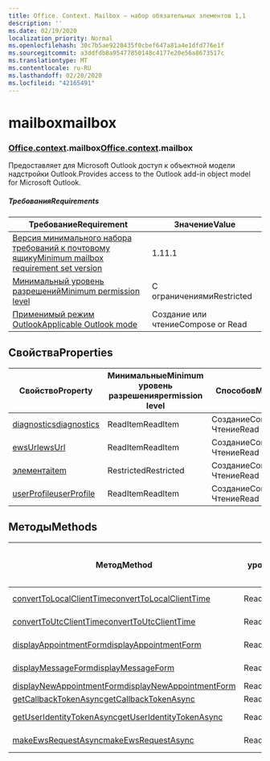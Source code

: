 ```yaml
---
title: Office. Context. Mailbox — набор обязательных элементов 1,1
description: ''
ms.date: 02/19/2020
localization_priority: Normal
ms.openlocfilehash: 30c7b5ae9220435f0cbef647a81a4e1dfd776e1f
ms.sourcegitcommit: a3ddfdb8a95477850148c4177e20e56a8673517c
ms.translationtype: MT
ms.contentlocale: ru-RU
ms.lasthandoff: 02/20/2020
ms.locfileid: "42165491"
---
```

# <a name="mailbox"></a><span data-ttu-id="a9d7f-102">mailbox</span><span class="sxs-lookup"><span data-stu-id="a9d7f-102">mailbox</span></span>

### <a name="officecontextmailbox"></a><span data-ttu-id="a9d7f-103">[Office](office.md)[.context](office.context.md).mailbox</span><span class="sxs-lookup"><span data-stu-id="a9d7f-103">[Office](office.md)[.context](office.context.md).mailbox</span></span>

<span data-ttu-id="a9d7f-104">Предоставляет для Microsoft Outlook доступ к объектной модели надстройки Outlook.</span><span class="sxs-lookup"><span data-stu-id="a9d7f-104">Provides access to the Outlook add-in object model for Microsoft Outlook.</span></span>

##### <a name="requirements"></a><span data-ttu-id="a9d7f-105">Требования</span><span class="sxs-lookup"><span data-stu-id="a9d7f-105">Requirements</span></span>

|<span data-ttu-id="a9d7f-106">Требование</span><span class="sxs-lookup"><span data-stu-id="a9d7f-106">Requirement</span></span>| <span data-ttu-id="a9d7f-107">Значение</span><span class="sxs-lookup"><span data-stu-id="a9d7f-107">Value</span></span>|
|---|---|
|[<span data-ttu-id="a9d7f-108">Версия минимального набора требований к почтовому ящику</span><span class="sxs-lookup"><span data-stu-id="a9d7f-108">Minimum mailbox requirement set version</span></span>](../../requirement-sets/outlook-api-requirement-sets.md)| <span data-ttu-id="a9d7f-109">1.1</span><span class="sxs-lookup"><span data-stu-id="a9d7f-109">1.1</span></span>|
|[<span data-ttu-id="a9d7f-110">Минимальный уровень разрешений</span><span class="sxs-lookup"><span data-stu-id="a9d7f-110">Minimum permission level</span></span>](../../../outlook/understanding-outlook-add-in-permissions.md)| <span data-ttu-id="a9d7f-111">С ограничениями</span><span class="sxs-lookup"><span data-stu-id="a9d7f-111">Restricted</span></span>|
|[<span data-ttu-id="a9d7f-112">Применимый режим Outlook</span><span class="sxs-lookup"><span data-stu-id="a9d7f-112">Applicable Outlook mode</span></span>](../../../outlook/outlook-add-ins-overview.md#extension-points)| <span data-ttu-id="a9d7f-113">Создание или чтение</span><span class="sxs-lookup"><span data-stu-id="a9d7f-113">Compose or Read</span></span>|

## <a name="properties"></a><span data-ttu-id="a9d7f-114">Свойства</span><span class="sxs-lookup"><span data-stu-id="a9d7f-114">Properties</span></span>

| <span data-ttu-id="a9d7f-115">Свойство</span><span class="sxs-lookup"><span data-stu-id="a9d7f-115">Property</span></span> | <span data-ttu-id="a9d7f-116">Минимальные</span><span class="sxs-lookup"><span data-stu-id="a9d7f-116">Minimum</span></span><br><span data-ttu-id="a9d7f-117">уровень разрешения</span><span class="sxs-lookup"><span data-stu-id="a9d7f-117">permission level</span></span> | <span data-ttu-id="a9d7f-118">Способов</span><span class="sxs-lookup"><span data-stu-id="a9d7f-118">Modes</span></span> | <span data-ttu-id="a9d7f-119">Тип возвращаемых данных</span><span class="sxs-lookup"><span data-stu-id="a9d7f-119">Return type</span></span> | <span data-ttu-id="a9d7f-120">Минимальные</span><span class="sxs-lookup"><span data-stu-id="a9d7f-120">Minimum</span></span><br><span data-ttu-id="a9d7f-121">набор требований</span><span class="sxs-lookup"><span data-stu-id="a9d7f-121">requirement set</span></span> |
|---|---|---|---|:---:|
| [<span data-ttu-id="a9d7f-122">diagnostics</span><span class="sxs-lookup"><span data-stu-id="a9d7f-122">diagnostics</span></span>](/javascript/api/outlook/office.mailbox?view=outlook-js-1.1#diagnostics) | <span data-ttu-id="a9d7f-123">ReadItem</span><span class="sxs-lookup"><span data-stu-id="a9d7f-123">ReadItem</span></span> | <span data-ttu-id="a9d7f-124">Создание</span><span class="sxs-lookup"><span data-stu-id="a9d7f-124">Compose</span></span><br><span data-ttu-id="a9d7f-125">Чтение</span><span class="sxs-lookup"><span data-stu-id="a9d7f-125">Read</span></span> | [<span data-ttu-id="a9d7f-126">Диагностики</span><span class="sxs-lookup"><span data-stu-id="a9d7f-126">Diagnostics</span></span>](/javascript/api/outlook/office.diagnostics?view=outlook-js-1.1) | [<span data-ttu-id="a9d7f-127">1.1</span><span class="sxs-lookup"><span data-stu-id="a9d7f-127">1.1</span></span>](../requirement-set-1.1/outlook-requirement-set-1.1.md) |
| [<span data-ttu-id="a9d7f-128">ewsUrl</span><span class="sxs-lookup"><span data-stu-id="a9d7f-128">ewsUrl</span></span>](/javascript/api/outlook/office.mailbox?view=outlook-js-1.1#ewsurl) | <span data-ttu-id="a9d7f-129">ReadItem</span><span class="sxs-lookup"><span data-stu-id="a9d7f-129">ReadItem</span></span> | <span data-ttu-id="a9d7f-130">Создание</span><span class="sxs-lookup"><span data-stu-id="a9d7f-130">Compose</span></span><br><span data-ttu-id="a9d7f-131">Чтение</span><span class="sxs-lookup"><span data-stu-id="a9d7f-131">Read</span></span> | <span data-ttu-id="a9d7f-132">String</span><span class="sxs-lookup"><span data-stu-id="a9d7f-132">String</span></span> | [<span data-ttu-id="a9d7f-133">1.1</span><span class="sxs-lookup"><span data-stu-id="a9d7f-133">1.1</span></span>](../requirement-set-1.1/outlook-requirement-set-1.1.md) |
| [<span data-ttu-id="a9d7f-134">элемента</span><span class="sxs-lookup"><span data-stu-id="a9d7f-134">item</span></span>](office.context.mailbox.item.md) | <span data-ttu-id="a9d7f-135">Restricted</span><span class="sxs-lookup"><span data-stu-id="a9d7f-135">Restricted</span></span> | <span data-ttu-id="a9d7f-136">Создание</span><span class="sxs-lookup"><span data-stu-id="a9d7f-136">Compose</span></span><br><span data-ttu-id="a9d7f-137">Чтение</span><span class="sxs-lookup"><span data-stu-id="a9d7f-137">Read</span></span> | [<span data-ttu-id="a9d7f-138">Элемент</span><span class="sxs-lookup"><span data-stu-id="a9d7f-138">Item</span></span>](/javascript/api/outlook/office.item?view=outlook-js-1.1) | [<span data-ttu-id="a9d7f-139">1.1</span><span class="sxs-lookup"><span data-stu-id="a9d7f-139">1.1</span></span>](../requirement-set-1.1/outlook-requirement-set-1.1.md) |
| [<span data-ttu-id="a9d7f-140">userProfile</span><span class="sxs-lookup"><span data-stu-id="a9d7f-140">userProfile</span></span>](/javascript/api/outlook/office.mailbox?view=outlook-js-1.1#userprofile) | <span data-ttu-id="a9d7f-141">ReadItem</span><span class="sxs-lookup"><span data-stu-id="a9d7f-141">ReadItem</span></span> | <span data-ttu-id="a9d7f-142">Создание</span><span class="sxs-lookup"><span data-stu-id="a9d7f-142">Compose</span></span><br><span data-ttu-id="a9d7f-143">Чтение</span><span class="sxs-lookup"><span data-stu-id="a9d7f-143">Read</span></span> | [<span data-ttu-id="a9d7f-144">UserProfile</span><span class="sxs-lookup"><span data-stu-id="a9d7f-144">UserProfile</span></span>](/javascript/api/outlook/office.userprofile?view=outlook-js-1.1) | [<span data-ttu-id="a9d7f-145">1.1</span><span class="sxs-lookup"><span data-stu-id="a9d7f-145">1.1</span></span>](../requirement-set-1.1/outlook-requirement-set-1.1.md) |

## <a name="methods"></a><span data-ttu-id="a9d7f-146">Методы</span><span class="sxs-lookup"><span data-stu-id="a9d7f-146">Methods</span></span>

| <span data-ttu-id="a9d7f-147">Метод</span><span class="sxs-lookup"><span data-stu-id="a9d7f-147">Method</span></span> | <span data-ttu-id="a9d7f-148">Минимальные</span><span class="sxs-lookup"><span data-stu-id="a9d7f-148">Minimum</span></span><br><span data-ttu-id="a9d7f-149">уровень разрешения</span><span class="sxs-lookup"><span data-stu-id="a9d7f-149">permission level</span></span> | <span data-ttu-id="a9d7f-150">Способов</span><span class="sxs-lookup"><span data-stu-id="a9d7f-150">Modes</span></span> | <span data-ttu-id="a9d7f-151">Минимальные</span><span class="sxs-lookup"><span data-stu-id="a9d7f-151">Minimum</span></span><br><span data-ttu-id="a9d7f-152">набор требований</span><span class="sxs-lookup"><span data-stu-id="a9d7f-152">requirement set</span></span> |
|---|---|---|:---:|
| [<span data-ttu-id="a9d7f-153">convertToLocalClientTime</span><span class="sxs-lookup"><span data-stu-id="a9d7f-153">convertToLocalClientTime</span></span>](/javascript/api/outlook/office.mailbox?view=outlook-js-1.1#converttolocalclienttime-timevalue-) | <span data-ttu-id="a9d7f-154">ReadItem</span><span class="sxs-lookup"><span data-stu-id="a9d7f-154">ReadItem</span></span> | <span data-ttu-id="a9d7f-155">Создание</span><span class="sxs-lookup"><span data-stu-id="a9d7f-155">Compose</span></span><br><span data-ttu-id="a9d7f-156">Чтение</span><span class="sxs-lookup"><span data-stu-id="a9d7f-156">Read</span></span> | [<span data-ttu-id="a9d7f-157">1.1</span><span class="sxs-lookup"><span data-stu-id="a9d7f-157">1.1</span></span>](../requirement-set-1.1/outlook-requirement-set-1.1.md) |
| [<span data-ttu-id="a9d7f-158">convertToUtcClientTime</span><span class="sxs-lookup"><span data-stu-id="a9d7f-158">convertToUtcClientTime</span></span>](/javascript/api/outlook/office.mailbox?view=outlook-js-1.1#converttoutcclienttime-input-) | <span data-ttu-id="a9d7f-159">ReadItem</span><span class="sxs-lookup"><span data-stu-id="a9d7f-159">ReadItem</span></span> | <span data-ttu-id="a9d7f-160">Создание</span><span class="sxs-lookup"><span data-stu-id="a9d7f-160">Compose</span></span><br><span data-ttu-id="a9d7f-161">Чтение</span><span class="sxs-lookup"><span data-stu-id="a9d7f-161">Read</span></span> | [<span data-ttu-id="a9d7f-162">1.1</span><span class="sxs-lookup"><span data-stu-id="a9d7f-162">1.1</span></span>](../requirement-set-1.1/outlook-requirement-set-1.1.md) |
| [<span data-ttu-id="a9d7f-163">displayAppointmentForm</span><span class="sxs-lookup"><span data-stu-id="a9d7f-163">displayAppointmentForm</span></span>](/javascript/api/outlook/office.mailbox?view=outlook-js-1.1#displayappointmentform-itemid-) | <span data-ttu-id="a9d7f-164">ReadItem</span><span class="sxs-lookup"><span data-stu-id="a9d7f-164">ReadItem</span></span> | <span data-ttu-id="a9d7f-165">Создание</span><span class="sxs-lookup"><span data-stu-id="a9d7f-165">Compose</span></span><br><span data-ttu-id="a9d7f-166">Чтение</span><span class="sxs-lookup"><span data-stu-id="a9d7f-166">Read</span></span> | [<span data-ttu-id="a9d7f-167">1.1</span><span class="sxs-lookup"><span data-stu-id="a9d7f-167">1.1</span></span>](../requirement-set-1.1/outlook-requirement-set-1.1.md) |
| [<span data-ttu-id="a9d7f-168">displayMessageForm</span><span class="sxs-lookup"><span data-stu-id="a9d7f-168">displayMessageForm</span></span>](/javascript/api/outlook/office.mailbox?view=outlook-js-1.1#displaymessageform-itemid-) | <span data-ttu-id="a9d7f-169">ReadItem</span><span class="sxs-lookup"><span data-stu-id="a9d7f-169">ReadItem</span></span> | <span data-ttu-id="a9d7f-170">Создание</span><span class="sxs-lookup"><span data-stu-id="a9d7f-170">Compose</span></span><br><span data-ttu-id="a9d7f-171">Чтение</span><span class="sxs-lookup"><span data-stu-id="a9d7f-171">Read</span></span> | [<span data-ttu-id="a9d7f-172">1.1</span><span class="sxs-lookup"><span data-stu-id="a9d7f-172">1.1</span></span>](../requirement-set-1.1/outlook-requirement-set-1.1.md) |
| [<span data-ttu-id="a9d7f-173">displayNewAppointmentForm</span><span class="sxs-lookup"><span data-stu-id="a9d7f-173">displayNewAppointmentForm</span></span>](/javascript/api/outlook/office.mailbox?view=outlook-js-1.1#displaynewappointmentform-parameters-) | <span data-ttu-id="a9d7f-174">ReadItem</span><span class="sxs-lookup"><span data-stu-id="a9d7f-174">ReadItem</span></span> | <span data-ttu-id="a9d7f-175">Чтение</span><span class="sxs-lookup"><span data-stu-id="a9d7f-175">Read</span></span> | [<span data-ttu-id="a9d7f-176">1.1</span><span class="sxs-lookup"><span data-stu-id="a9d7f-176">1.1</span></span>](../requirement-set-1.1/outlook-requirement-set-1.1.md) |
| [<span data-ttu-id="a9d7f-177">getCallbackTokenAsync</span><span class="sxs-lookup"><span data-stu-id="a9d7f-177">getCallbackTokenAsync</span></span>](/javascript/api/outlook/office.mailbox?view=outlook-js-1.1#getcallbacktokenasync-callback--usercontext-) | <span data-ttu-id="a9d7f-178">ReadItem</span><span class="sxs-lookup"><span data-stu-id="a9d7f-178">ReadItem</span></span> | <span data-ttu-id="a9d7f-179">Чтение</span><span class="sxs-lookup"><span data-stu-id="a9d7f-179">Read</span></span> | [<span data-ttu-id="a9d7f-180">1.1</span><span class="sxs-lookup"><span data-stu-id="a9d7f-180">1.1</span></span>](../requirement-set-1.1/outlook-requirement-set-1.1.md) |
| [<span data-ttu-id="a9d7f-181">getUserIdentityTokenAsync</span><span class="sxs-lookup"><span data-stu-id="a9d7f-181">getUserIdentityTokenAsync</span></span>](/javascript/api/outlook/office.mailbox?view=outlook-js-1.1#getuseridentitytokenasync-callback--usercontext-) | <span data-ttu-id="a9d7f-182">ReadItem</span><span class="sxs-lookup"><span data-stu-id="a9d7f-182">ReadItem</span></span> | <span data-ttu-id="a9d7f-183">Создание</span><span class="sxs-lookup"><span data-stu-id="a9d7f-183">Compose</span></span><br><span data-ttu-id="a9d7f-184">Чтение</span><span class="sxs-lookup"><span data-stu-id="a9d7f-184">Read</span></span> | [<span data-ttu-id="a9d7f-185">1.1</span><span class="sxs-lookup"><span data-stu-id="a9d7f-185">1.1</span></span>](../requirement-set-1.1/outlook-requirement-set-1.1.md) |
| [<span data-ttu-id="a9d7f-186">makeEwsRequestAsync</span><span class="sxs-lookup"><span data-stu-id="a9d7f-186">makeEwsRequestAsync</span></span>](/javascript/api/outlook/office.mailbox?view=outlook-js-1.1#makeewsrequestasync-data--callback--usercontext-) | <span data-ttu-id="a9d7f-187">ReadWriteMailbox</span><span class="sxs-lookup"><span data-stu-id="a9d7f-187">ReadWriteMailbox</span></span> | <span data-ttu-id="a9d7f-188">Создание</span><span class="sxs-lookup"><span data-stu-id="a9d7f-188">Compose</span></span><br><span data-ttu-id="a9d7f-189">Чтение</span><span class="sxs-lookup"><span data-stu-id="a9d7f-189">Read</span></span> | [<span data-ttu-id="a9d7f-190">1.1</span><span class="sxs-lookup"><span data-stu-id="a9d7f-190">1.1</span></span>](../requirement-set-1.1/outlook-requirement-set-1.1.md) |
